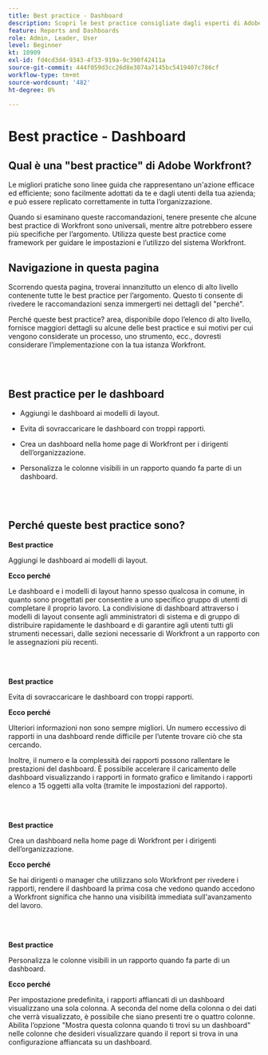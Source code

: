 ```yaml
---
title: Best practice - Dashboard
description: Scopri le best practice consigliate dagli esperti di Adobe Workfront sull’impostazione, la gestione e l’utilizzo delle dashboard di Workfront.
feature: Reports and Dashboards
role: Admin, Leader, User
level: Beginner
kt: 10909
exl-id: fd4cd3d4-9343-4f33-919a-9c390f42411a
source-git-commit: 444f059d3cc26d8e3074a7145bc5419407c786cf
workflow-type: tm+mt
source-wordcount: '482'
ht-degree: 0%

---
```


# Best practice - Dashboard

## Qual è una &quot;best practice&quot; di Adobe Workfront?

Le migliori pratiche sono linee guida che rappresentano un&#39;azione efficace ed efficiente; sono facilmente adottati da te e dagli utenti della tua azienda; e può essere replicato correttamente in tutta l’organizzazione.

Quando si esaminano queste raccomandazioni, tenere presente che alcune best practice di Workfront sono universali, mentre altre potrebbero essere più specifiche per l’argomento. Utilizza queste best practice come framework per guidare le impostazioni e l’utilizzo del sistema Workfront.

## Navigazione in questa pagina

Scorrendo questa pagina, troverai innanzitutto un elenco di alto livello contenente tutte le best practice per l’argomento. Questo ti consente di rivedere le raccomandazioni senza immergerti nei dettagli del &quot;perché&quot;.

Perché queste best practice? area, disponibile dopo l’elenco di alto livello, fornisce maggiori dettagli su alcune delle best practice e sui motivi per cui vengono considerate un processo, uno strumento, ecc., dovresti considerare l’implementazione con la tua istanza Workfront.

</br>
</br>

## Best practice per le dashboard

* Aggiungi le dashboard ai modelli di layout.

* Evita di sovraccaricare le dashboard con troppi rapporti.

* Crea un dashboard nella home page di Workfront per i dirigenti dell’organizzazione.

* Personalizza le colonne visibili in un rapporto quando fa parte di un dashboard.


</br>
</br>


## Perché queste best practice sono?

**Best practice**

Aggiungi le dashboard ai modelli di layout.

**Ecco perché**

Le dashboard e i modelli di layout hanno spesso qualcosa in comune, in quanto sono progettati per consentire a uno specifico gruppo di utenti di completare il proprio lavoro. La condivisione di dashboard attraverso i modelli di layout consente agli amministratori di sistema e di gruppo di distribuire rapidamente le dashboard e di garantire agli utenti tutti gli strumenti necessari, dalle sezioni necessarie di Workfront a un rapporto con le assegnazioni più recenti.

</br>
</br>

**Best practice**

Evita di sovraccaricare le dashboard con troppi rapporti.

**Ecco perché**

Ulteriori informazioni non sono sempre migliori. Un numero eccessivo di rapporti in una dashboard rende difficile per l’utente trovare ciò che sta cercando.

Inoltre, il numero e la complessità dei rapporti possono rallentare le prestazioni del dashboard. È possibile accelerare il caricamento delle dashboard visualizzando i rapporti in formato grafico e limitando i rapporti elenco a 15 oggetti alla volta (tramite le impostazioni del rapporto).

</br>
</br>

**Best practice**

Crea un dashboard nella home page di Workfront per i dirigenti dell’organizzazione.

**Ecco perché**

Se hai dirigenti o manager che utilizzano solo Workfront per rivedere i rapporti, rendere il dashboard la prima cosa che vedono quando accedono a Workfront significa che hanno una visibilità immediata sull&#39;avanzamento del lavoro.

</br>
</br>

**Best practice**

Personalizza le colonne visibili in un rapporto quando fa parte di un dashboard.

**Ecco perché**

Per impostazione predefinita, i rapporti affiancati di un dashboard visualizzano una sola colonna. A seconda del nome della colonna o dei dati che verrà visualizzato, è possibile che siano presenti tre o quattro colonne. Abilita l’opzione &quot;Mostra questa colonna quando ti trovi su un dashboard&quot; nelle colonne che desideri visualizzare quando il report si trova in una configurazione affiancata su un dashboard.
